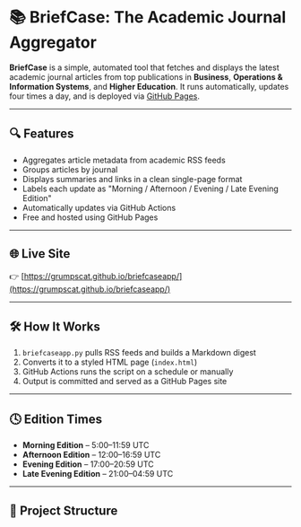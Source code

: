 # 📚 BriefCase: The Academic Journal Aggregator

**BriefCase** is a simple, automated tool that fetches and displays the latest academic journal articles from top publications in **Business**, **Operations & Information Systems**, and **Higher Education**. It runs automatically, updates four times a day, and is deployed via [GitHub Pages](https://grumpscat.github.io/briefcaseapp/).

---

## 🔍 Features

- Aggregates article metadata from academic RSS feeds
- Groups articles by journal
- Displays summaries and links in a clean single-page format
- Labels each update as "Morning / Afternoon / Evening / Late Evening Edition"
- Automatically updates via GitHub Actions
- Free and hosted using GitHub Pages

---

## 🌐 Live Site

👉 [https://grumpscat.github.io/briefcaseapp/](https://grumpscat.github.io/briefcaseapp/)

---

## 🛠️ How It Works

1. `briefcaseapp.py` pulls RSS feeds and builds a Markdown digest
2. Converts it to a styled HTML page (`index.html`)
3. GitHub Actions runs the script on a schedule or manually
4. Output is committed and served as a GitHub Pages site

---

## 🕓 Edition Times

- **Morning Edition** – 5:00–11:59 UTC
- **Afternoon Edition** – 12:00–16:59 UTC
- **Evening Edition** – 17:00–20:59 UTC
- **Late Evening Edition** – 21:00–04:59 UTC

---

## 📁 Project Structure


